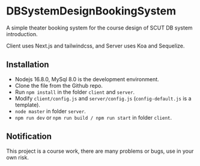 # DBSystemDesignBookingSystem

A simple theater booking system for the course design of SCUT DB system introduction.

Client uses Next.js and tailwindcss, and Server uses Koa and Sequelize.

## Installation

* Nodejs 16.8.0, MySql 8.0 is the development environment.
* Clone the file from the Github repo.
* Run `npm install` in the folder `client` and `server`.
* Modify `client/config.js` and `server/config.js` (`config-default.js` is a template).
* `node master` in folder `server`.
* `npm run dev` or `npm run build / npm run start` in folder `client`.

## Notification

This project is a course work, there are many problems or bugs, use in your own risk.
